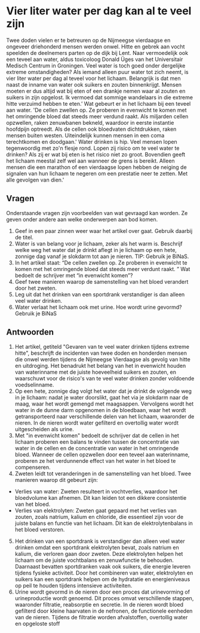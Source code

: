 # Vier liter water per dag kan al te veel zijn 
 
Twee doden vielen er te betreuren op de Nijmeegse vierdaagse en ongeveer 
driehonderd mensen werden onwel. Hitte en gebrek aan vocht speelden de 
deelnemers parten op de dijk bij Lent. Naar vermoedelijk ook een teveel aan water, 
aldus toxicoloog Donald Üges van het Universitair Medisch Centrum in Groningen. 
Veel water is toch goed onder dergelijke extreme omstandigheden? Als iemand alleen 
puur water tot zich neemt, is vier liter water per dag al teveel voor het lichaam. 
Belangrijk is dat men naast de inname van water ook suikers en zouten binnenkrijgt. 
Mensen moeten er dus altijd wat bij eten of een drankje nemen waar al zouten en 
suikers in zijn opgelost. Ik vermoed dat sommige wandelaars in die extreme hitte 
verzuimd hebben te eten.’ 
Wat gebeurt er in het lichaam bij een teveel aan water. 'De cellen zwellen op. Ze 
proberen in evenwicht te komen met het omringende bloed dat steeds meer verdund 
raakt. Als miljarden cellen opzwellen, raken zenuwbanen bekneld, waardoor in eerste 
instantie hoofdpijn optreedt. Als de cellen ook bloedvaten dichtdrukken, raken mensen 
buiten westen. Uiteindelijk kunnen mensen in een coma terechtkomen en doodgaan.' 
Water drinken is hip. Veel mensen lopen tegenwoordig met zo'n flesje rond. Lopen zij 
risico om te veel water te drinken? Als zij er wat bij eten is het risico niet zo groot. 
Bovendien geeft het lichaam meestal zelf wel aan wanneer de grens is bereikt. Alleen 
mensen die een marathon of een vierdaagse lopen hebben de neiging de signalen van 
hun lichaam te negeren om een prestatie neer te zetten. Met alle gevolgen van dien.' 

## Vragen
Onderstaande vragen zijn voorbeelden van wat gevraagd kan worden. Ze geven onder 
andere aan welke onderwerpen aan bod komen.   


1.	Geef in een paar zinnen weer waar het artikel over gaat. Gebruik daarbij de titel.   
2. Water is van belang voor je lichaam, zeker als het warm is. Beschrijf welke weg het 
water dat je drinkt aflegt in je lichaam op een hete, zonnige dag vanaf je slokdarm 
tot aan je nieren. TIP: Gebruik je BiNaS.   
3. In het artikel staat: “De cellen zwellen op. Ze proberen in evenwicht te komen met 
het omringende bloed dat steeds meer verdunt raakt. ” Wat bedoelt de schrijver met 
“in evenwicht komen”?   
4. Geef twee manieren waarop de samenstelling van het bloed verandert door het 
zweten.   
5. Leg uit dat het drinken van een sportdrank verstandiger is dan alleen veel water 
drinken.   
6. Water verlaat het lichaam ook met urine. Hoe wordt urine gevormd? Gebruik je 
BiNaS

## Antwoorden
1. Het artikel, getiteld "Gevaren van te veel water drinken tijdens extreme hitte", beschrijft de incidenten van twee doden en honderden mensen die onwel werden tijdens de Nijmeegse Vierdaagse als gevolg van hitte en uitdroging. Het benadrukt het belang van het in evenwicht houden van waterinname met de juiste hoeveelheid suikers en zouten, en waarschuwt voor de risico's van te veel water drinken zonder voldoende voedselinname.
2. Op een hete, zonnige dag volgt het water dat je drinkt de volgende weg in je lichaam: nadat je water doorslikt, gaat het via je slokdarm naar de maag, waar het wordt gemengd met maagsappen. Vervolgens wordt het water in de dunne darm opgenomen in de bloedbaan, waar het wordt getransporteerd naar verschillende delen van het lichaam, waaronder de nieren. In de nieren wordt water gefilterd en overtollig water wordt uitgescheiden als urine.
3. Met "in evenwicht komen" bedoelt de schrijver dat de cellen in het lichaam proberen een balans te vinden tussen de concentratie van water in de cellen en de concentratie van water in het omringende bloed. Wanneer de cellen opzwellen door een teveel aan waterinname, proberen ze het verdunnende effect van het water in het bloed te compenseren.
4. Zweten leidt tot veranderingen in de samenstelling van het bloed. Twee manieren waarop dit gebeurt zijn:
- Verlies van water: Zweten resulteert in vochtverlies, waardoor het bloedvolume kan afnemen. Dit kan leiden tot een dikkere consistentie van het bloed.
- Verlies van elektrolyten: Zweten gaat gepaard met het verlies van zouten, zoals natrium, kalium en chloride, die essentieel zijn voor de juiste balans en functie van het lichaam. Dit kan de elektrolytenbalans in het bloed verstoren.
5. Het drinken van een sportdrank is verstandiger dan alleen veel water drinken omdat een sportdrank elektrolyten bevat, zoals natrium en kalium, die verloren gaan door zweten. Deze elektrolyten helpen het lichaam om de juiste vochtbalans en zenuwfunctie te behouden. Daarnaast bevatten sportdranken vaak ook suikers, die energie leveren tijdens fysieke activiteit. Door het combineren van water, elektrolyten en suikers kan een sportdrank helpen om de hydratatie en energieniveaus op peil te houden tijdens intensieve activiteiten.
6. Urine wordt gevormd in de nieren door een proces dat urinevorming of urineproductie wordt genoemd. Dit proces omvat verschillende stappen, waaronder filtratie, reabsorptie en secretie. In de nieren wordt bloed gefilterd door kleine haarvaten in de nefronen, de functionele eenheden van de nieren. Tijdens de filtratie worden afvalstoffen, overtollig water en opgeloste stoff
